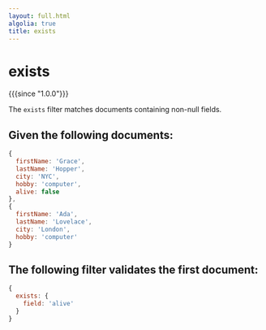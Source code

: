 ```yaml
---
layout: full.html
algolia: true
title: exists
---
```


# exists

{{{since "1.0.0"}}}

The `exists` filter matches documents containing non-null fields.

## Given the following documents:

```javascript
{
  firstName: 'Grace',
  lastName: 'Hopper',
  city: 'NYC',
  hobby: 'computer',
  alive: false
},
{
  firstName: 'Ada',
  lastName: 'Lovelace',
  city: 'London',
  hobby: 'computer'
}
```

## The following filter validates the first document:

```javascript
{
  exists: {
    field: 'alive'
  }
}
```
